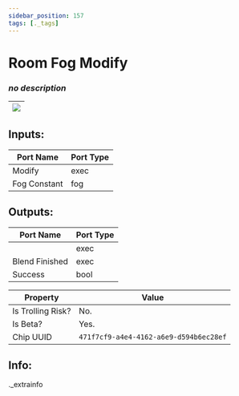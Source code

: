 ```yaml
---
sidebar_position: 157
tags: [._tags]
---
```


# Room Fog Modify


### *no description*

| ![](https://images-ext-2.discordapp.net/external/MPmIaQzlEPmgGWlgi-WxBBXt0Bjv_zWPkg1y1f_sy3s/https/www.recroomcircuits.com/image/circuit/absolute-value?width=206&height=108) |
|-----|

## Inputs:
| Port Name | Port Type |
|-----------|-----------|
| Modify | exec |
| Fog Constant | fog |

## Outputs:
| Port Name | Port Type |
|-----------|-----------|
|  | exec |
| Blend Finished | exec |
| Success | bool | 

| Property  | Value |
|-------------------|-----------|
| Is Trolling Risk? | No. |
| Is Beta? | Yes. |
| Chip UUID | `471f7cf9-a4e4-4162-a6e9-d594b6ec28ef` |

## Info:
._extrainfo